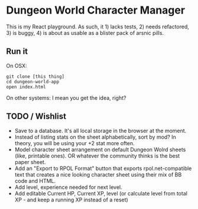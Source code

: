 # Dungeon World Character Manager

This is my React playground. As such, it 1) lacks tests, 2) needs refactored, 3) is buggy, 4) is about as usable as a blister pack of arsnic pills.

## Run it

On OSX:

```
git clone [this thing]
cd dungeon-world-app
open index.html
```

On other systems: I mean you get the idea, right?

## TODO / Wishlist

+ Save to a database. It's all local storage in the browser at the moment.
+ Instead of listing stats on the sheet alphabetically, sort by mod? In theory, you will be using your +2 stat more often.
+ Model character sheet arrangement on default Dungeon Wolrd sheets (like, printable ones). OR whatever the community thinks is the best paper sheet.
+ Add an "Export to RPOL Format" button that exports rpol.net-compatible text that creates a nice looking character sheet using their mix of BB code and HTML.
+ Add level, experience needed for next level.
+ Add editable Current HP, Current XP, level (or calculate level from total XP - and keep a running XP instead of a reset)
